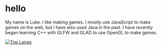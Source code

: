 # hello
My name is Luke.
I like making games.
I mostly use JavaScript to make games on the web, but I have also used Java in the past.
I have recently began learning C++ with GLFW and GLAD to use OpenGL to make games.

[![Top Langs](https://github-readme-stats.vercel.app/api/top-langs/?username=Luke4Projects&theme=dracula)](https://github.com/anuraghazra/github-readme-stats)
